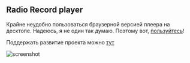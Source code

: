 ## Radio Record player

Крайне неудобно пользоваться браузерной версией плеера на десктопе. Надеюсь, я не один так думаю. Поэтому вот, [пользуйтесь](https://github.com/s366315/Radio-Record-macos/releases/tag/1.0.1)!

Поддержать развитие проекта можно [тут](https://pay.cloudtips.ru/p/3bd816e2)

![screenshot](https://imgur.com/a/1qpjIsL)

